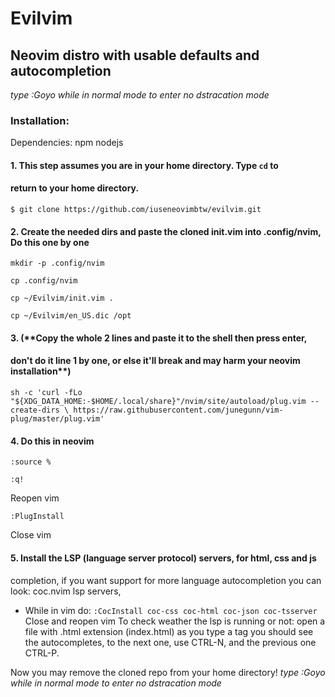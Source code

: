 # Evilvim
## Neovim distro with usable defaults and autocompletion
*type :Goyo while in normal mode to enter no dstracation mode*

### Installation: 

Dependencies: npm nodejs

#### 1. This step assumes you are in your home directory. Type `cd` to 
#### return to your home directory. 

```
$ git clone https://github.com/iuseneovimbtw/evilvim.git
```


####
#### 2. Create the needed dirs and paste the cloned init.vim into .config/nvim, **Do this one by one**
```
mkdir -p .config/nvim

cp .config/nvim

cp ~/Evilvim/init.vim .

cp ~/Evilvim/en_US.dic /opt
```

#### 3. (**Copy the whole 2 lines and paste it to the shell then press enter,
#### don't do it line 1 by one, or else it'll break and may harm your neovim installation**)

`sh -c 'curl -fLo "${XDG_DATA_HOME:-$HOME/.local/share}"/nvim/site/autoload/plug.vim --create-dirs \
       https://raw.githubusercontent.com/junegunn/vim-plug/master/plug.vim'`
       
#### 4. Do this in neovim

`:source %`

`:q!`

 Reopen vim

`:PlugInstall`

 Close vim

#### 5. Install the LSP (language server protocol) servers, for html, css and js 
completion, if you want support for more language autocompletion you can 
look: coc.nvim lsp servers,  
- While in vim do:
`:CocInstall coc-css coc-html coc-json coc-tsserver`
Close and reopen vim 
To check weather the lsp is running or not:
open a file with .html extension (index.html)
as you type a tag you should see the autocompletes, to the next one, use 
CTRL-N, and the previous one CTRL-P.

Now you may remove the cloned repo from your home directory!
*type :Goyo while in normal mode to enter no dstracation mode*




